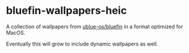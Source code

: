 # bluefin-wallpapers-heic

A collection of wallpapers from [ublue-os/bluefin](https://github.com/ublue-os/bluefin) in a format optimized for MacOS.

Eventually this will grow to include dynamic wallpapers as well.
